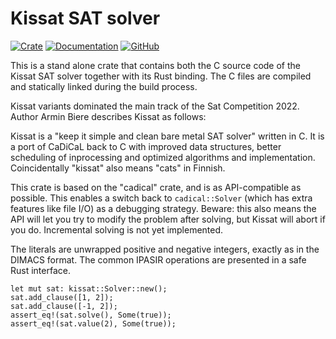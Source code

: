 Kissat SAT solver
==================
[![Crate](https://img.shields.io/crates/v/cat_solver)](https://crates.io/crates/cat_solver)
[![Documentation](https://docs.rs/cat_solver/badge.svg)](https://docs.rs/cat_solver)
[![GitHub](https://img.shields.io/github/license/UncombedCoconut/cat_solver)](LICENSE)

This is a stand alone crate that contains both the C source code of the
Kissat SAT solver together with its Rust binding. The C files are compiled
and statically linked during the build process.

Kissat variants dominated the main track of the Sat Competition 2022.
Author Armin Biere describes Kissat as follows:

Kissat is a "keep it simple and clean bare metal SAT solver" written in C.
It is a port of CaDiCaL back to C with improved data structures,
better scheduling of inprocessing and optimized algorithms and implementation.
Coincidentally "kissat" also means "cats" in Finnish.

This crate is based on the "cadical" crate, and is as API-compatible as possible.
This enables a switch back to `cadical::Solver` (which has extra features like file I/O)
as a debugging strategy.
Beware: this also means the API will let you try to modify the problem after solving,
but Kissat will abort if you do. Incremental solving is not yet implemented.

The literals are unwrapped positive and negative integers, exactly as in the
DIMACS format. The common IPASIR operations are presented in a safe Rust
interface.

```
let mut sat: kissat::Solver::new();
sat.add_clause([1, 2]);
sat.add_clause([-1, 2]);
assert_eq!(sat.solve(), Some(true));
assert_eq!(sat.value(2), Some(true));
```
